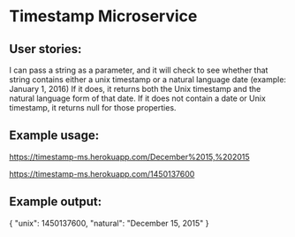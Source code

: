 # Timestamp Microservice

## User stories:

I can pass a string as a parameter, and it will check to see whether that string contains either a unix timestamp or a natural language date (example: January 1, 2016)
If it does, it returns both the Unix timestamp and the natural language form of that date.
If it does not contain a date or Unix timestamp, it returns null for those properties.

## Example usage:

https://timestamp-ms.herokuapp.com/December%2015,%202015

https://timestamp-ms.herokuapp.com/1450137600

## Example output:

{ "unix": 1450137600, "natural": "December 15, 2015" }

